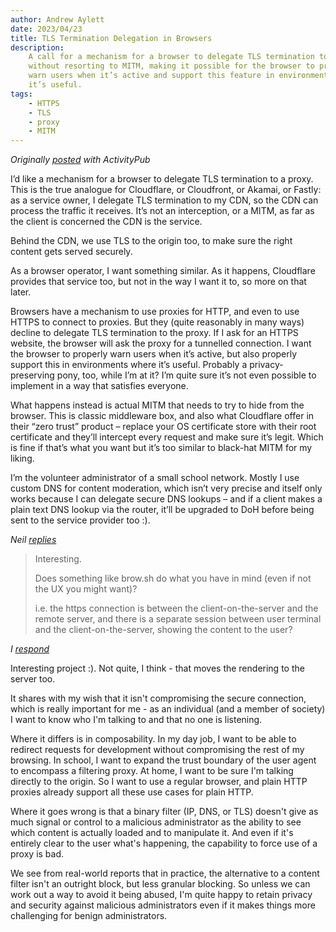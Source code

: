 ```yaml
---
author: Andrew Aylett
date: 2023/04/23
title: TLS Termination Delegation in Browsers
description:
    A call for a mechanism for a browser to delegate TLS termination to a proxy,
    without resorting to MITM, making it possible for the browser to properly
    warn users when it’s active and support this feature in environments where
    it’s useful.
tags:
    - HTTPS
    - TLS
    - proxy
    - MITM
---
```


_Originally [posted](https://social.aylett.co.uk/notice/AUmwZvpCcKvQ2yrwPo) with
ActivityPub_

I’d like a mechanism for a browser to delegate TLS termination to a proxy. This
is the true analogue for Cloudflare, or Cloudfront, or Akamai, or Fastly: as a
service owner, I delegate TLS termination to my CDN, so the CDN can process the
traffic it receives. It’s not an interception, or a MITM, as far as the client
is concerned the CDN is the service.

Behind the CDN, we use TLS to the origin too, to make sure the right content
gets served securely.

As a browser operator, I want something similar. As it happens, Cloudflare
provides that service too, but not in the way I want it to, so more on that
later.

Browsers have a mechanism to use proxies for HTTP, and even to use HTTPS to
connect to proxies. But they (quite reasonably in many ways) decline to delegate
TLS termination to the proxy. If I ask for an HTTPS website, the browser will
ask the proxy for a tunnelled connection. I want the browser to properly warn
users when it’s active, but also properly support this in environments where
it’s useful. Probably a privacy-preserving pony, too, while I’m at it? I’m quite
sure it’s not even possible to implement in a way that satisfies everyone.

What happens instead is actual MITM that needs to try to hide from the browser.
This is classic middleware box, and also what Cloudflare offer in their “zero
trust” product – replace your OS certificate store with their root certificate
and they’ll intercept every request and make sure it’s legit. Which is fine if
that’s what you want but it’s too similar to black-hat MITM for my liking.

I’m the volunteer administrator of a small school network. Mostly I use custom
DNS for content moderation, which isn’t very precise and itself only works
because I can delegate secure DNS lookups – and if a client makes a plain text
DNS lookup via the router, it’ll be upgraded to DoH before being sent to the
service provider too :).

_Neil
[replies](https://social.aylett.co.uk/@neil@mastodon.neilzone.co.uk/posts/AUmxgcGNqShFMKKlwO)_

> Interesting.
>
> Does something like brow.sh do what you have in mind (even if not the UX you
> might want)?
>
> i.e. the https connection is between the client-on-the-server and the remote
> server, and there is a separate session between user terminal and the
> client-on-the-server, showing the content to the user?

_I [respond](https://social.aylett.co.uk/@andrew/posts/AUnrk0pmCFCYqklx2m)_

Interesting project :). Not quite, I think - that moves the rendering to the
server too.

It shares with my wish that it isn't compromising the secure connection, which
is really important for me - as an individual (and a member of society) I want
to know who I'm talking to and that no one is listening.

Where it differs is in composability. In my day job, I want to be able to
redirect requests for development without compromising the rest of my browsing.
In school, I want to expand the trust boundary of the user agent to encompass a
filtering proxy. At home, I want to be sure I'm talking directly to the origin.
So I want to use a regular browser, and plain HTTP proxies already support all
these use cases for plain HTTP.

Where it goes wrong is that a binary filter (IP, DNS, or TLS) doesn't give as
much signal or control to a malicious administrator as the ability to see which
content is actually loaded and to manipulate it. And even if it's entirely clear
to the user what's happening, the capability to force use of a proxy is bad.

We see from real-world reports that in practice, the alternative to a content
filter isn't an outright block, but less granular blocking. So unless we can
work out a way to avoid it being abused, I'm quite happy to retain privacy and
security against malicious administrators even if it makes things more
challenging for benign administrators.
